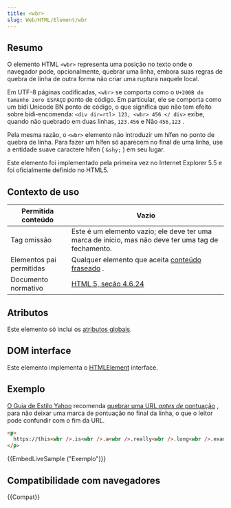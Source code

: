 ```yaml
---
title: <wbr>
slug: Web/HTML/Element/wbr
---
```


## Resumo

O elemento HTML `<wbr>` representa uma posição no texto onde o navegador pode, opcionalmente, quebrar uma linha, embora suas regras de quebra de linha de outra forma não criar uma ruptura naquele local.

Em UTF-8 páginas codificadas, `<wbr>` se comporta como o `U+200B de tamanho zero ESPAÇO` ponto de código. Em particular, ele se comporta como um bidi Unicode BN ponto de código, o que significa que não tem efeito sobre bidi-encomenda: `<div dir=rtl> 123, <wbr> 456 </ div>` exibe, quando não quebrado em duas linhas, `123.456` e Não `456,123` .

Pela mesma razão, o `<wbr>` elemento não introduzir um hífen no ponto de quebra de linha. Para fazer um hífen só aparecem no final de uma linha, use a entidade suave caractere hífen ( `&shy;` ) em seu lugar.

Este elemento foi implementado pela primeira vez no Internet Explorer 5.5 e foi oficialmente definido no HTML5.

## Contexto de uso

| Permitida conteúdo       | Vazio                                                                                                    |
| ------------------------ | -------------------------------------------------------------------------------------------------------- |
| Tag omissão              | Este é um elemento vazio; ele deve ter uma marca de início, mas não deve ter uma tag de fechamento.      |
| Elementos pai permitidas | Qualquer elemento que aceita [conteúdo fraseado](/pt-BR/docs/Web/HTML/Content_categories#phrasing_content) . |
| Documento normativo      | [HTML 5, seção 4.6.24](https://dev.w3.org/html5/spec/text-level-semantics.html#the-wbr-element)          |

## Atributos

Este elemento só inclui os [atributos globais](/pt-BR/docs/Web/HTML/Global_attributes).

## DOM interface

Este elemento implementa o [HTMLElement](/pt-BR/docs/Web/API/HTMLElement) interface.

## Exemplo

[O Guia de Estilo Yahoo](https://styleguide.yahoo.com/) recomenda [quebrar uma URL _antes de_ pontuação](https://styleguide.yahoo.com/editing/treat-abbreviations-capitalization-and-titles-consistently/website-names-and-addresses) , para não deixar uma marca de pontuação no final da linha, o que o leitor pode confundir com o fim da URL.

```html
<p>
  https://this<wbr />.is<wbr />.a<wbr />.really<wbr />.long<wbr />.example<wbr />.com/With<wbr />/deeper<wbr />/level<wbr />/pages<wbr />/deeper<wbr />/level<wbr />/pages<wbr />/deeper<wbr />/level<wbr />/pages<wbr />/deeper<wbr />/level<wbr />/pages<wbr />/deeper<wbr />/level<wbr />/pages
</p>
```

{{EmbedLiveSample ("Exemplo")}}

## Compatibilidade com navegadores

{{Compat}}

